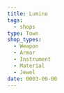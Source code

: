 ```yaml
---
title: Lumina
tags:
  - shops
type: Town
shop_types:
  - Weapon
  - Armor
  - Instrument
  - Material
  - Jewel
date: 0003-00-00
---
```

